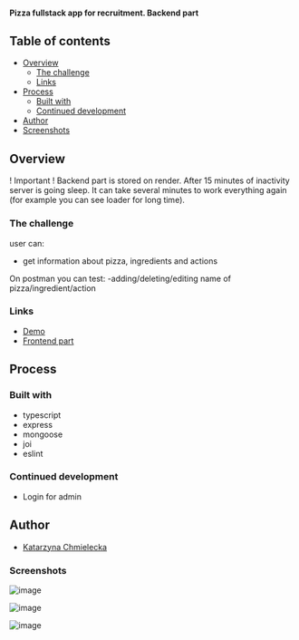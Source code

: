 #### Pizza fullstack app for recruitment. Backend part



## Table of contents

- [Overview](#overview)
  - [The challenge](#the-challenge)
  - [Links](#links)
- [Process](#process)
  - [Built with](#built-with)
  - [Continued development](#continued-development)
- [Author](#author)
-  [Screenshots](#screenshots)

## Overview
! Important ! Backend part is stored on render. After 15 minutes of inactivity server is going sleep. It can take several minutes to work everything again (for example you can see loader for long time).
### The challenge
user can:
- get information about pizza, ingredients and actions

On postman you can test:
-adding/deleting/editing name  of pizza/ingredient/action



### Links

- [Demo](https://pizza-katarzynachmielecka.vercel.app/)
- [Frontend part](https://github.com/KatarzynaChmielecka/pizza-backend)


## Process

### Built with
- typescript
- express
- mongoose
- joi
- eslint

### Continued development
- Login for admin

## Author

 - [Katarzyna Chmielecka](https://github.com/KatarzynaChmielecka)




### Screenshots
![image](https://github.com/KatarzynaChmielecka/pizza/assets/56206231/fa164fc3-43ff-4321-b2ec-f75385c7056e)

![image](https://github.com/KatarzynaChmielecka/pizza/assets/56206231/3825c664-e15e-48ec-a244-91a76049335f)

![image](https://github.com/KatarzynaChmielecka/pizza/assets/56206231/815899ef-1fac-4f73-ae9d-3dea8ce63e34)






